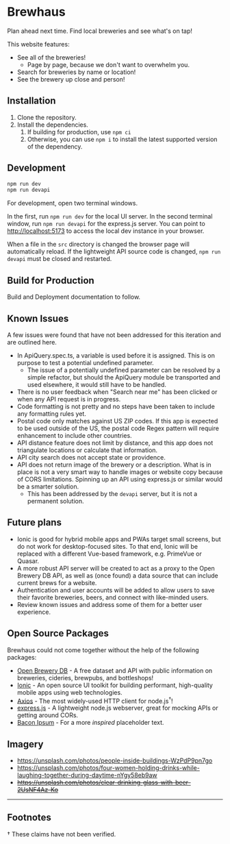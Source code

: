 # Brewhaus

Plan ahead next time. Find local breweries and see what's on tap!

This website features:

- See all of the breweries!
  - Page by page, because we don't want to overwhelm you.
- Search for breweries by name or location!
- See the brewery up close and person!

## Installation

1. Clone the repository.
2. Install the dependencies.
   1. If building for production, use `npm ci`
   2. Otherwise, you can use `npm i` to install the latest supported version of the dependency.

## Development

```bash
npm run dev
npm run devapi
```

For development, open two terminal windows.

In the first, run `npm run dev` for the local UI server. In the second terminal window, run `npm run devapi` for the express.js server. You can point to [http://localhost:5173](http://localhost:5173) to access the local dev instance in your browser.

When a file in the `src` directory is changed the browser page will automatically reload. If the lightweight API source code is changed, `npm run devapi` must be closed and restarted.

## Build for Production

Build and Deployment documentation to follow.

## Known Issues

A few issues were found that have not been addressed for this iteration and are outlined here.

- In ApiQuery.spec.ts, a variable is used before it is assigned. This is on purpose to test a potential undefined parameter.
  - The issue of a potentially undefined parameter can be resolved by a simple refactor, but should the ApiQuery module be transported and used elsewhere, it would still have to be handled.
- There is no user feedback when "Search near me" has been clicked or when any API request is in progress.
- Code formatting is not pretty and no steps have been taken to include any formatting rules yet.
- Postal code only matches against US ZIP codes. If this app is expected to be used outside of the US, the postal code Regex pattern will require enhancement to include other countries.
- API distance feature does not limit by distance, and this app does not triangulate locations or calculate that information.
- API city search does not accept state or providence.
- API does not return image of the brewery or a description. What is in place is not a very smart way to handle images or website copy because of CORS limitations. Spinning up an API using express.js or similar would be a smarter solution.
  - This has been addressed by the `devapi` server, but it is not a permanent solution.

## Future plans

- Ionic is good for hybrid mobile apps and PWAs target small screens, but do not work for desktop-focused sites. To that end, Ionic will be replaced with a different Vue-based framework, e.g. PrimeVue or Quasar.
- A more robust API server will be created to act as a proxy to the Open Brewery DB API, as well as (once found) a data source that can include current brews for a website.
- Authentication and user accounts will be added to allow users to save their favorite breweries, beers, and connect with like-minded users.
- Review known issues and address some of them for a better user experience.

## Open Source Packages

Brewhaus could not come together without the help of the following packages:

- [Open Brewery DB](https://www.openbrewerydb.org/) - A free dataset and API with public information on breweries, cideries, brewpubs, and bottleshops!
- [Ionic](https://ionicframework.com/) - An open source UI toolkit for building performant, high-quality mobile apps using web technologies.
- [Axios](https://axios-http.com/docs/api_intro) - The most widely-used HTTP client for node.js<sup>&dagger;</sup>!
- [express.js](https://expressjs.com) - A lightweight node.js webserver, great for mocking APIs or getting around CORs.
- [Bacon Ipsum](https://baconipsum.com/json-api/) - For a more _inspired_ placeholder text.

## Imagery

- https://unsplash.com/photos/people-inside-buildings-WzPdP9pn7go
- https://unsplash.com/photos/four-women-holding-drinks-while-laughing-together-during-daytime-nYgy58eb9aw
- ~~https://unsplash.com/photos/clear-drinking-glass-with-beer-2UsNF4Az-Ko~~

---

## Footnotes

&dagger; These claims have not been verified.
